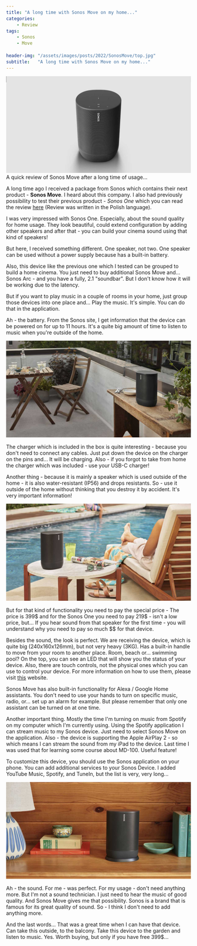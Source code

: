 ```yaml
---
title: "A long time with Sonos Move on my home..."
categories:
    - Review
tags:
    - Sonos
    - Move

header-img: "/assets/images/posts/2022/SonosMove/top.jpg"
subtitle:   "A long time with Sonos Move on my home..."
---
```

![A long time with Sonos Move on my home...](/assets/images/posts/2022/SonosMove/top.jpg)A quick review of Sonos Move after a long time of usage...

A long time ago I received a package from Sonos which contains their next product - **Sonos Move**. I heard about this company. I also had previously possibility to test their previous product - *Sonos One* which you can read the review [here](https://www.piesik.me/2020/08/01/SonosOne/#) (Review was written in the Polish language).

I was very impressed with Sonos One. Especially, about the sound quality for home usage. They look beautiful, could extend configuration by adding other speakers and after that - you can build your cinema sound using that kind of speakers!

But here, I received something different. One speaker, not two. One speaker can be used without a power supply because has a built-in battery.

Also, this device like the previous one which I tested can be grouped to build a home cinema. You just need to buy additional Sonos Move and... Sonos Arc - and you have a fully, 2.1 "soundbar". But I don't know how it will be working due to the latency.

But if you want to play music in a couple of rooms in your home, just group those devices into one place and... Play the music. It's simple. You can do that in the application.

Ah - the battery. From the Sonos site, I get information that the device can be powered on for up to 11 hours. It's a quite big amount of time to listen to music when you're outside of the home.

![A long time with Sonos Move on my home...](/assets/images/posts/2022/SonosMove/03.jpg)

The charger which is included in the box is quite interesting - because you don't need to connect any cables. Just put down the device on the charger on the pins and... It will be charging. Also - if you forgot to take from home the charger which was included - use your USB-C charger!

Another thing - because it is mainly a speaker which is used outside of the home - it is also water-resistant (IP56) and drops resistants. So - use it outside of the home without thinking that you destroy it by accident. It's very important information!

![A long time with Sonos Move on my home...](/assets/images/posts/2022/SonosMove/02.jpg)

But for that kind of functionality you need to pay the special price - The price is 399$ and for the Sonos One you need to pay 219$ - isn't a low price, but... If you hear sound from that speaker for the first time - you will understand why you need to pay so much $$ for that device.

Besides the sound, the look is perfect. We are receiving the device, which is quite big (240x160x126mm), but not very heavy (3KG). Has a built-in handle to move from your room to another place. Room, beach or... swimming pool? On the top, you can see an LED that will show you the status of your device. Also, there are touch controls, not the physical ones which you can use to control your device. For more information on how to use them, please visit [this](https://support.sonos.com/s/article/3250?language=en_US) website.

Sonos Move has also built-in functionality for Alexa / Google Home assistants. You don't need to use your hands to turn on specific music, radio, or... set up an alarm for example. But please remember that only one assistant can be turned on at one time.

Another important thing. Mostly the time I'm turning on music from Spotify on my computer which I'm currently using. Using the Spotify application I can stream music to my Sonos device. Just need to select Sonos Move on the application. Also - the device is supporting the Apple AirPlay 2 - so which means I can stream the sound from my iPad to the device. Last time I was used that for learning some course about MD-100. Useful feature!

To customize this device, you should use the Sonos application on your phone. You can add additional services to your Sonos Device. I added YouTube Music, Spotify, and TuneIn, but the list is very, very long...

![A long time with Sonos Move on my home...](/assets/images/posts/2022/SonosMove/01.jpg)

Ah - the sound. For me - was perfect. For my usage - don't need anything more. But I'm not a sound technician. I just need to hear the music of good quality. And Sonos Move gives me that possibility. Sonos is a brand that is famous for its great quality of sound. So - I think I don't need to add anything more.

And the last words... That was a great time when I can have that device. Can take this outside, to the balcony. Take this device to the garden and listen to music. Yes. Worth buying, but only if you have free 399$...
